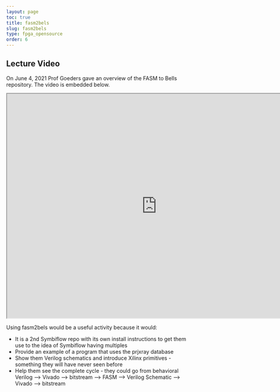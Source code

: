 ```yaml
---
layout: page
toc: true
title: fasm2bels
slug: fasm2bels
type: fpga_opensource
order: 6
---
```

## Lecture Video
On June 4, 2021 Prof Goeders gave an overview of the FASM to Bells repository. The video is embedded below. 

<iframe width="800" height="600" src="https://www.youtube.com/embed/58wXkBlyu-Q"> </iframe>


Using fasm2bels would be a useful activity because it would:
* It is a 2nd Symbiflow repo with its own install instructions to get them use to the idea of Symbiflow having multiples
* Provide an example of a program that uses the prjxray database
* Show them Verilog schematics and introduce Xilinx primitives - something they will have never seen before
* Help them see the complete cycle - they could go from behavioral Verilog --> Vivado --> bitstream --> FASM --> Verilog Schematic --> Vivado --> bitstream

